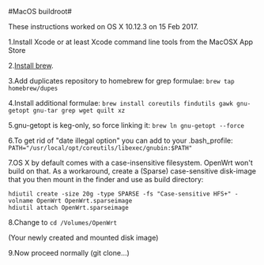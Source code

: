 #MacOS buildroot#

These instructions worked on OS X 10.12.3 on 15 Feb 2017.

1.Install Xcode or at least Xcode command line tools from the MacOSX App Store

2.[Install brew](https://brew.sh/).

3.Add duplicates repository to homebrew for grep formulae:
`brew tap homebrew/dupes`

4.Install additional formulae:
`brew install coreutils findutils gawk gnu-getopt gnu-tar grep wget quilt xz`

5.gnu-getopt is keg-only, so force linking it:
`brew ln gnu-getopt --force`

6.To get rid of "date illegal option" you can add to your .bash_profile:
`PATH="/usr/local/opt/coreutils/libexec/gnubin:$PATH"`

7.OS X by default comes with a case-insensitive filesystem. OpenWrt won't build on that. As a workaround, create a (Sparse) case-sensitive disk-image that you then mount in the finder and use as build directory:
```
hdiutil create -size 20g -type SPARSE -fs "Case-sensitive HFS+" -volname OpenWrt OpenWrt.sparseimage
hdiutil attach OpenWrt.sparseimage
```
8.Change to
`cd /Volumes/OpenWrt`

(Your newly created and mounted disk image)

9.Now proceed normally (git clone…)
